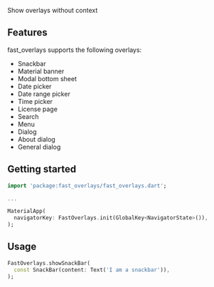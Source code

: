 Show overlays without context

## Features
fast_overlays supports the following overlays:
- Snackbar
- Material banner
- Modal bottom sheet
- Date picker
- Date range picker
- Time picker
- License page
- Search
- Menu
- Dialog
- About dialog
- General dialog

## Getting started
```dart
import 'package:fast_overlays/fast_overlays.dart';

...

MaterialApp(
  navigatorKey: FastOverlays.init(GlobalKey<NavigatorState>()),
);
```

## Usage
```dart
FastOverlays.showSnackBar(
  const SnackBar(content: Text('I am a snackbar')),
);
```
